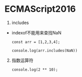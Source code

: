 # ECMAScript2016

1. includes

  * indexof不能用来查找NaN
    
    ```
    const arr = [1,2,3,4];

    console.log(arr.includes(NaN))

    ```
2. 指数运算符

    ```
    console.log(2 ** 10);
    ```
